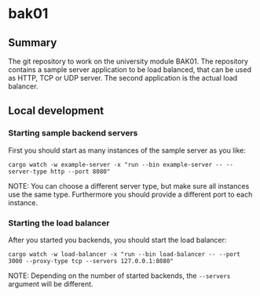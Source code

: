 # bak01

## Summary

The git repository to work on the university module BAK01. The repository contains a sample
server application to be load balanced, that can be used as HTTP, TCP or UDP server. The
second application is the actual load balancer.

## Local development

### Starting sample backend servers

First you should start as many instances of the sample server as you like:

```shell
cargo watch -w example-server -x "run --bin example-server -- --server-type http --port 8080"
```

NOTE: You can choose a different server type, but make sure all instances use the same type.
Furthermore you should provide a different port to each instance.

### Starting the load balancer

After you started you backends, you should start the load balancer:

```shell
cargo watch -w load-balancer -x "run --bin load-balancer -- --port 3000 --proxy-type tcp --servers 127.0.0.1:8080"
```

NOTE: Depending on the number of started backends, the `--servers` argument will be different.
